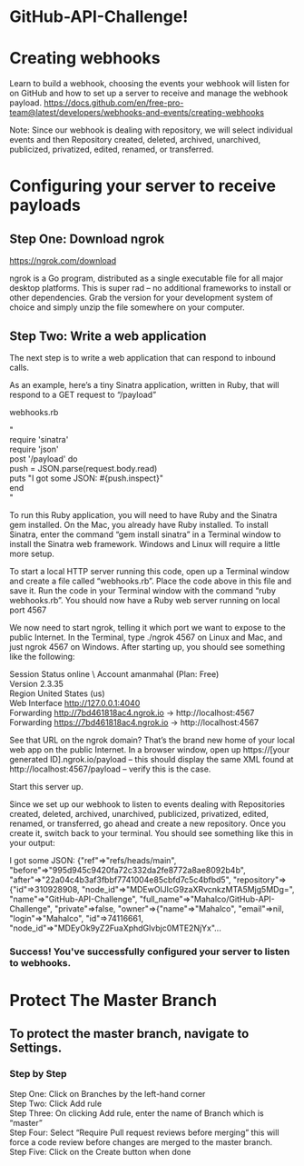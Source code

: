 # GitHub-API-Challenge!
# Creating webhooks

Learn to build a webhook, choosing the events your webhook will listen for on GitHub and how to set up a server to receive and manage the webhook payload.
https://docs.github.com/en/free-pro-team@latest/developers/webhooks-and-events/creating-webhooks

Note: Since our webhook is dealing with repository, we will select individual events and then Repository created, deleted, archived, unarchived, publicized, privatized, edited, renamed, or transferred.

# Configuring your server to receive payloads
## Step One: Download ngrok
https://ngrok.com/download

ngrok is a Go program, distributed as a single executable file for all major desktop platforms.  This is super rad – no additional frameworks to install or other dependencies.  Grab the version for your development system of choice and simply unzip the file somewhere on your computer.

## Step Two: Write a web application 
The next step is to write a web application that can respond to inbound calls. 

As an example, here’s a tiny Sinatra application, written in Ruby, that will respond to a GET request to “/payload” 

webhooks.rb

"\
require 'sinatra'\
require 'json'\
post '/payload' do\
push = JSON.parse(request.body.read)\
puts "I got some JSON: #{push.inspect}"\
end\
"

To run this Ruby application, you will need to have Ruby and the Sinatra gem installed.  On the Mac, you already have Ruby installed.  To install Sinatra, enter the command “gem install sinatra” in a Terminal window to install the Sinatra web framework.  Windows and Linux will require a little more setup.

To start a local HTTP server running this code, open up a Terminal window and create a file called “webhooks.rb”.  Place the code above in this file and save it.  Run the code in your Terminal window with the command “ruby webhooks.rb”.  You should now have a Ruby web server running on local port 4567

We now need to start ngrok, telling it which port we want to expose to the public Internet. In the Terminal, type ./ngrok 4567 on Linux and Mac, and just ngrok 4567 on Windows. After starting up, you should see something like the following:

  Session Status                online \ 
  Account                       amanmahal (Plan: Free) \
  Version                       2.3.35 \
  Region                        United States (us) \
  Web Interface                 http://127.0.0.1:4040 \
  Forwarding                    http://7bd461818ac4.ngrok.io -> http://localhost:4567 \
  Forwarding                    https://7bd461818ac4.ngrok.io -> http://localhost:4567 


See that URL on the ngrok domain? That’s the brand new home of your local web app on the public Internet. In a browser window, open up https://[your generated ID].ngrok.io/payload – this should display the same XML found at http://localhost:4567/payload – verify this is the case.

Start this server up.

Since we set up our webhook to listen to events dealing with Repositories created, deleted, archived, unarchived, publicized, privatized, edited, renamed, or transferred, go ahead and create a new repository. Once you create it, switch back to your terminal. You should see something like this in your output:

I got some JSON: {"ref"=>"refs/heads/main", "before"=>"995d945c9420fa72c332da2fe8772a8ae8092b4b", "after"=>"22a04c4b3af3fbbf7741004e85cbfd7c5c4bfbd5", "repository"=>{"id"=>310928908, "node_id"=>"MDEwOlJlcG9zaXRvcnkzMTA5Mjg5MDg=", "name"=>"GitHub-API-Challenge", "full_name"=>"Mahalco/GitHub-API-Challenge", "private"=>false, "owner"=>{"name"=>"Mahalco", "email"=>nil, "login"=>"Mahalco", "id"=>74116661, "node_id"=>"MDEyOk9yZ2FuaXphdGlvbjc0MTE2NjYx"...

### Success! You've successfully configured your server to listen to webhooks.



# Protect The Master Branch
## To protect the master branch, navigate to Settings.
### Step by Step
Step One: Click on Branches by the left-hand corner \
Step Two: Click Add rule \
Step Three: On clicking Add rule, enter the name of Branch which is “master” \
Step Four: Select “Require Pull request reviews before merging” this will force a code review before changes are merged to the master branch. \
Step Five: Click on the Create button when done
